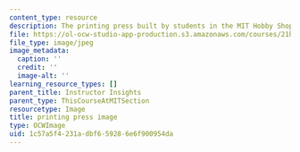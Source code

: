 ```yaml
---
content_type: resource
description: The printing press built by students in the MIT Hobby Shop.
file: https://ol-ocw-studio-app-production.s3.amazonaws.com/courses/21h-343j-making-books-the-renaissance-and-today-spring-2016/1c57a5f4231adbf659286e6f900954da_printing_press.jpg
file_type: image/jpeg
image_metadata:
  caption: ''
  credit: ''
  image-alt: ''
learning_resource_types: []
parent_title: Instructor Insights
parent_type: ThisCourseAtMITSection
resourcetype: Image
title: printing press image
type: OCWImage
uid: 1c57a5f4-231a-dbf6-5928-6e6f900954da
---
```

